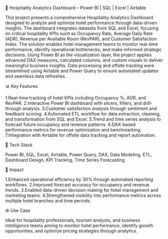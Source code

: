 🏨 Hospitality Analytics Dashboard – Power BI | SQL | Excel | Airtable

This project presents a comprehensive Hospitality Analytics Dashboard designed to analyze and optimize hotel performance through data-driven insights. The dashboard integrates datasets from SQL and Excel, focusing on critical hospitality KPIs such as Occupancy Rate, Average Daily Rate (ADR), Revenue per Available Room (RevPAR), and Customer Satisfaction Index.
The solution enables hotel management teams to monitor real-time performance, identify operational bottlenecks, and make informed strategic decisions. Using Power BI as the visualization layer, the project applies advanced DAX measures, calculated columns, and custom visuals to deliver meaningful business insights. Data processing and offsite tracking were streamlined using Airtable and Power Query to ensure automated updates and seamless data refreshes.

📊 Key Features

1.Real-time tracking of hotel KPIs including Occupancy %, ADR, and RevPAR.
2.Interactive Power BI dashboard with slicers, filters, and drill-through analysis.
3.Customer satisfaction analysis through sentiment and feedback scoring.
4.Automated ETL workflow for data extraction, cleaning, and transformation from SQL and Excel.
5.Trend and time series analysis to forecast future occupancy and revenue patterns.
6.DAX-based performance metrics for revenue optimization and benchmarking.
7.Integration with Airtable for offsite data tracking and report automation.

🧠 Tech Stack

Power BI, SQL, Excel, Airtable, Power Query, DAX, Data Modeling, ETL, Dashboard Design, KPI Tracking, Time Series Forecasting

🚀 Impact

1.Enhanced operational efficiency by 30% through automated reporting workflows.
2.Improved forecast accuracy for occupancy and revenue trends.
3.Enabled data-driven decision-making for hotel management and marketing teams.
4.Strengthened visibility into performance metrics across multiple hotel branches and time periods.

⚙️ Use Case

Ideal for hospitality professionals, tourism analysts, and business intelligence teams aiming to monitor hotel performance, identify growth opportunities, and optimize pricing strategies through analytics.
